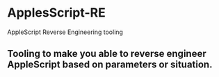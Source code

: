 # ApplesScript-RE
AppleScript Reverse Engineering tooling

## Tooling to make you able to reverse engineer AppleScript based on parameters or situation.
